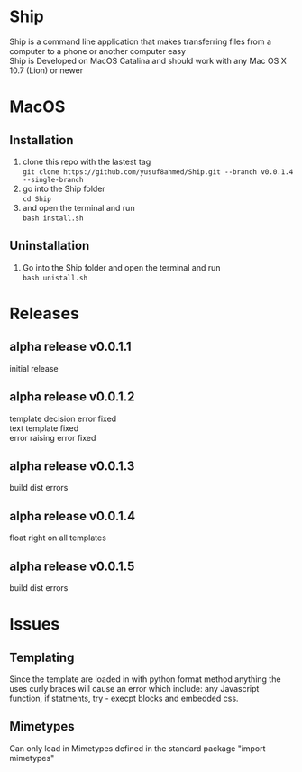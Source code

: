 # Ship
Ship is a command line application that makes transferring files from a computer to a phone or another computer easy <br>
Ship is Developed on MacOS Catalina and should work with any Mac OS X 10.7 (Lion) or newer

# MacOS

## Installation
1. clone this repo with the lastest tag <br>
`git clone https://github.com/yusuf8ahmed/Ship.git --branch v0.0.1.4 --single-branch`
2. go into the Ship folder<br>
`cd Ship`
3. and open the terminal and run <br>
`bash install.sh`

## Uninstallation
1. Go into the Ship folder and open the terminal and run <br>
`bash unistall.sh`

# Releases
## alpha release v0.0.1.1
initial release

## alpha release v0.0.1.2
template decision error fixed <br>
text template fixed <br>
error raising error fixed <br>

## alpha release v0.0.1.3
build dist errors <br>

## alpha release v0.0.1.4
float right on all templates <br>

## alpha release v0.0.1.5
build dist errors <br>

# Issues
## Templating
Since the template are loaded in with python format method anything the uses curly braces will cause an error which include: any Javascript function, if statments, try - execpt blocks and embedded css.

## Mimetypes 
Can only load in Mimetypes defined in the standard package "import mimetypes"
